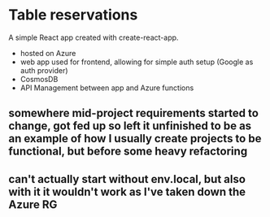 # Table reservations

A simple React app created with create-react-app.

* hosted on Azure
* web app used for frontend, allowing for simple auth setup (Google as auth provider)
* CosmosDB
* API Management between app and Azure functions

## somewhere mid-project requirements started to change, got fed up so left it unfinished to be as an example of how I usually create projects to be functional, but before some heavy refactoring

## can't actually start without env.local, but also with it it wouldn't work as I've taken down the Azure RG
